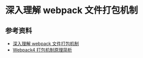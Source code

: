 # 深入理解 webpack 文件打包机制

## 参考资料

-   [深入理解 webpack 文件打包机制](https://github.com/happylindz/blog/issues/6)
-   [Webpack4 打包机制原理简析](https://juejin.cn/post/6844904007463337997)
